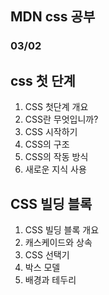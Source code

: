 
## MDN css 공부

### 03/02
## css 첫 단계
1. CSS 첫단계 개요
2. CSS란 무엇입니까?
3. CSS 시작하기
4. CSS의 구조
5. CSS의 작동 방식
6. 새로운 지식 사용
## CSS 빌딩 블록
1. CSS 빌딩 블록 개요
2. 캐스케이드와 상속
3. CSS 선택기
4. 박스 모델
5. 배경과 테두리

